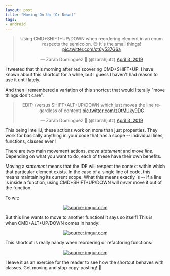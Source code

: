 ```yaml
---
layout: post
title: "Moving On Up (Or Down)"
tags:
- android
---
```

<center><blockquote class="twitter-tweet" data-lang="en"><p lang="en" dir="ltr">Using CMD+SHIFT+UP/DOWN when reordering element in an enum respects the semicolon. 😍 It&#39;s the small things! <a href="https://t.co/ct6y537G6a">pic.twitter.com/ct6y537G6a</a></p>&mdash; Zarah Dominguez 🦉 (@zarahjutz) <a href="https://twitter.com/zarahjutz/status/1113242947460325376?ref_src=twsrc%5Etfw">April 3, 2019</a></blockquote>
<script async src="https://platform.twitter.com/widgets.js" charset="utf-8"></script></center>

I tweeted that this morning after rediscovering CMD+SHIFT+UP. I have known about this shortcut for a while, but I guess I haven't had reason to use it until lately.

And then I remembered a variation of this shortcut that would literally "move things don't care".

<center><blockquote class="twitter-tweet" data-conversation="none" data-lang="en"><p lang="en" dir="ltr">EDIT: (versus SHIFT+ALT+UP/DOWN which just moves the line regardless of context) <a href="https://t.co/zOtMUky9DC">pic.twitter.com/zOtMUky9DC</a></p>&mdash; Zarah Dominguez 🦉 (@zarahjutz) <a href="https://twitter.com/zarahjutz/status/1113298274838929408?ref_src=twsrc%5Etfw">April 3, 2019</a></blockquote>
<script async src="https://platform.twitter.com/widgets.js" charset="utf-8"></script></center>

This being IntelliJ, these actions work on more than just properties. They work for basically anything in your code that has a scope -- individual lines, functions, classes even!

There are two main movement actions, _move statement_ and _move line_. Depending on what you want to do, each of these have their own benefits.

Moving a _statement_ means that the IDE will respect the context within which that particular element exists. In the case of a single line of code, this means maintaining its current scope. What this means exactly is -- if a line is inside a function, using CMD+SHIFT+UP/DOWN will *never* move it out of the function.

To wit:
<p style="text-align: center"><a href="https://imgur.com/OKSXyVk"><img src="https://i.imgur.com/OKSXyVk.gif" title="source: imgur.com" /></a></a><br /></p>

But this line wants to move to another function! It says so itself! This is when CMD+ALT+UP/DOWN comes in handy:

<p style="text-align: center"><a href="https://imgur.com/YtsT7iS"><img src="https://i.imgur.com/YtsT7iS.gif" title="source: imgur.com" /></a><br /></p>

This shortcut is really handy when reordering or refactoring functions:

<p style="text-align: center"><a href="https://imgur.com/jKR7Kzu"><img src="https://i.imgur.com/jKR7Kzu.gif" title="source: imgur.com" /></a><br /></p>

I leave it as an exercise for the reader to see how the shortcut behaves with classes. Get moving and stop copy-pasting! :dancers:



